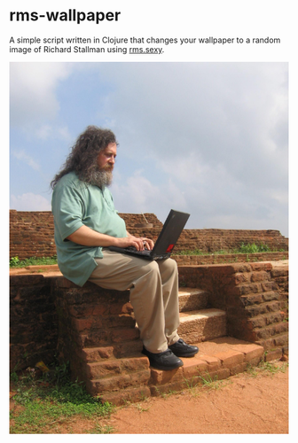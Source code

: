 # rms-wallpaper

A simple script written in Clojure that changes your wallpaper to a random image
of Richard Stallman using [rms.sexy](https://rms.sexy).

![Sample image](/rmspic_readme.jpg)
